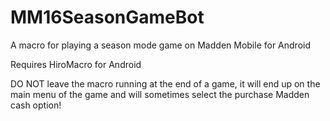 # MM16SeasonGameBot
A macro for playing a season mode game on Madden Mobile for Android

Requires HiroMacro for Android

DO NOT leave the macro running at the end of a game, it will end up on the main menu of the game and will sometimes select the purchase Madden cash option! 
